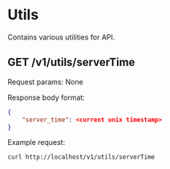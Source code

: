 # Utils
Contains various utilities for API.

## GET /v1/utils/serverTime
Request params: None

Response body format:
```json
{
    "server_time": <current unix timestamp>
}
```

Example request:
```
curl http://localhost/v1/utils/serverTime
```
